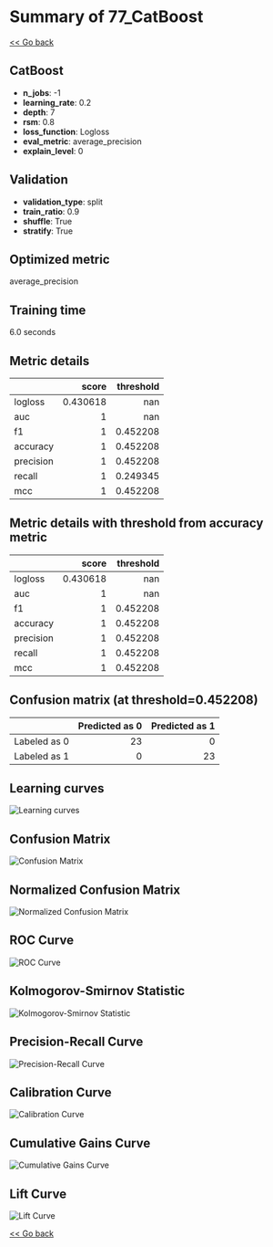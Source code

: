 # Summary of 77_CatBoost

[<< Go back](../README.md)


## CatBoost
- **n_jobs**: -1
- **learning_rate**: 0.2
- **depth**: 7
- **rsm**: 0.8
- **loss_function**: Logloss
- **eval_metric**: average_precision
- **explain_level**: 0

## Validation
 - **validation_type**: split
 - **train_ratio**: 0.9
 - **shuffle**: True
 - **stratify**: True

## Optimized metric
average_precision

## Training time

6.0 seconds

## Metric details
|           |    score |   threshold |
|:----------|---------:|------------:|
| logloss   | 0.430618 |  nan        |
| auc       | 1        |  nan        |
| f1        | 1        |    0.452208 |
| accuracy  | 1        |    0.452208 |
| precision | 1        |    0.452208 |
| recall    | 1        |    0.249345 |
| mcc       | 1        |    0.452208 |


## Metric details with threshold from accuracy metric
|           |    score |   threshold |
|:----------|---------:|------------:|
| logloss   | 0.430618 |  nan        |
| auc       | 1        |  nan        |
| f1        | 1        |    0.452208 |
| accuracy  | 1        |    0.452208 |
| precision | 1        |    0.452208 |
| recall    | 1        |    0.452208 |
| mcc       | 1        |    0.452208 |


## Confusion matrix (at threshold=0.452208)
|              |   Predicted as 0 |   Predicted as 1 |
|:-------------|-----------------:|-----------------:|
| Labeled as 0 |               23 |                0 |
| Labeled as 1 |                0 |               23 |

## Learning curves
![Learning curves](learning_curves.png)
## Confusion Matrix

![Confusion Matrix](confusion_matrix.png)


## Normalized Confusion Matrix

![Normalized Confusion Matrix](confusion_matrix_normalized.png)


## ROC Curve

![ROC Curve](roc_curve.png)


## Kolmogorov-Smirnov Statistic

![Kolmogorov-Smirnov Statistic](ks_statistic.png)


## Precision-Recall Curve

![Precision-Recall Curve](precision_recall_curve.png)


## Calibration Curve

![Calibration Curve](calibration_curve_curve.png)


## Cumulative Gains Curve

![Cumulative Gains Curve](cumulative_gains_curve.png)


## Lift Curve

![Lift Curve](lift_curve.png)



[<< Go back](../README.md)
